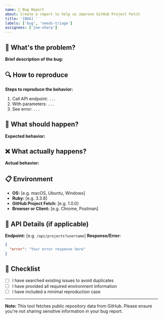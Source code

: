 ```yaml
---
name: 🐛 Bug Report
about: Create a report to help us improve GitHub Project Fetch
title: '[BUG] '
labels: ['bug', 'needs-triage']
assignees: ['joe-sharp']
---
```


## 🎯 What's the problem?

**Brief description of the bug:**

## 🔍 How to reproduce

**Steps to reproduce the behavior:**
1. Call API endpoint: `...`
2. With parameters: `...`
3. See error: `...`

## 🎴 What should happen?

**Expected behavior:**

## ❌ What actually happens?

**Actual behavior:**

## 📋 Environment

- **OS:** [e.g. macOS, Ubuntu, Windows]
- **Ruby:** [e.g. 3.3.8]
- **GitHub Project Fetch:** [e.g. 1.0.0]
- **Browser or Client:** [e.g. Chrome, Postman]

## 🔧 API Details (if applicable)

**Endpoint:** [e.g. `/api/projects?username`]
**Response/Error:**
```json
{
  "error": "Your error response here"
}
```

## 📝 Checklist

- [ ] I have searched existing issues to avoid duplicates
- [ ] I have provided all required environment information
- [ ] I have included a minimal reproduction case

---

**Note:** This tool fetches public repository data from GitHub. Please ensure you're not sharing sensitive information in your bug report.
